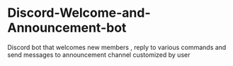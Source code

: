 # Discord-Welcome-and-Announcement-bot
Discord bot that welcomes new members , reply to various commands and send messages to announcement channel customized by user
